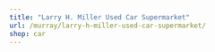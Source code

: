 ```yaml
---
title: "Larry H. Miller Used Car Supermarket"
url: /murray/larry-h-miller-used-car-supermarket/
shop: car
---
```

